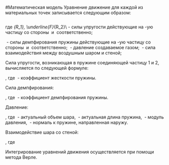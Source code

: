 #Математическая модель
Уравнение движение для каждой из материальных точек записывается следующим образом:

<math>
   m\underline{\ddot{x}}_i(t)=\underline{F}_{R_1}+\underline{F}_{R_2}+\underline{F}_{D_1}+\underline{F}_{D_2}+\underline{P}+\underline{F}_{Wall}\\
   \underline{x}_i(0)=\underline{x}_i^0,~\underline{v}_i(0)=v_i^0~~~i=1,\ldots,n
</math>


где 
<math>
   \underline{F}_{R_1}, \underline{F}_{R_2}\\
</math> - силы упругости действующие на <math>i</math>-ую частицу со стороны <math>i-1</math> и <math>i+1</math> соответственно;

<math>
   \underline{F}_{D_1},\underline{F}_{D_2}\\
</math> - силы демпфирования пружины действующие на <math>i</math>-ую частицу со стороны <math>i-1</math> и <math>i+1</math> соответственно;

<math>
  \underline{P}
</math> - давление создаваемое газом;

<math>
 \underline{F}_{Wall}\\
</math> - сила взаимодействия между воздушным шаром и стеной;

Сила упругости, возникающая в пружине соединяющей частицу 1 и 2, вычисляется по следующей формуле:

<math>
   \underline{F}_{R}= -(||\underline{r}_2-\underline{r}_1|| - l_0)k_R
</math>,  где <math>k_R</math> - коэффициент жесткости пружины.

Сила демпфирования:

<math>
   \underline{F}_{D}= (\underline{v}_2-\underline{v}_1)\cdot\frac{\underline{r}_2-\underline{r}_1}{||\underline{r}_2-\underline{r}_1||}k_D
</math>, где <math>k_D</math> - коэффициент демпфирования пружины.

Давление:

<math>
   \underline{P}=\frac{1}{V}l_{12} P \underline{n}
</math>,  где <math> V </math> - актуальный объем шара, <math> l_{12}</math> - актуальная длина пружина, <math> P </math> - модуль давления, <math> \underline{n}</math> - нормаль к пружине, направленная наружу.

Взаимодействие шара со стеной:

<math>
   \underline{F}_{Wall}=-\nabla \Pi(r)
</math>,  где  <math>\Pi(r)=4\varepsilon[(\frac{a}{r})^{12}-(\frac{a}{r})^6]</math>

Интегрирование уравнений движения осуществляется при помощи метода Верле.
